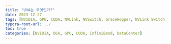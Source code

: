 ```yaml
---
title: "UVA는 무엇인가?"
date: 2023-12-27
tags: [NVIDIA, GPU, CUDA, NVLink, NVSwitch, GraceHopper, NVLink Switch, NVIDIA Blackwell]
typora-root-url: ../
toc: true
categories: [NVIDIA, DGX, GPU, CUDA, InfiniBand, DataCenter]
---
```

